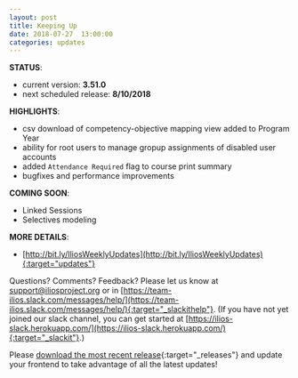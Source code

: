 ```yaml
---
layout: post
title: Keeping Up
date: 2018-07-27  13:00:00
categories: updates
---
```

__STATUS__:
- current version: __3.51.0__
- next scheduled release: __8/10/2018__

__HIGHLIGHTS__:
- csv download of competency-objective mapping view added to Program Year
- ability for root users to manage gropup assignments of disabled user accounts
- added `Attendance Required` flag to course print summary
- bugfixes and performance improvements

__COMING SOON__:
- Linked Sessions
- Selectives modeling

__MORE DETAILS__:
- [http://bit.ly/IliosWeeklyUpdates](http://bit.ly/IliosWeeklyUpdates){:target="updates"}

Questions? Comments? Feedback? Please let us know at [support@iliosproject.org](mailto:support@iliosproject.org) or in [https://team-ilios.slack.com/messages/help/](https://team-ilios.slack.com/messages/help/){:target="_slackithelp"}.  (If you have not yet joined our slack channel, you can get started at [https://ilios-slack.herokuapp.com/](https://ilios-slack.herokuapp.com/){:target="_slackit"}.)

Please [download the most recent release](https://www.github.com/ilios/ilios/releases/latest){:target="_releases"} and update your frontend to take advantage of all the latest updates!
